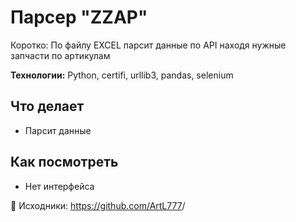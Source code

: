 # Парсер "ZZAP"
Коротко: По файлу EXCEL парсит данные по API находя нужные запчасти по артикулам

**Технологии:** Python, certifi, urllib3, pandas, selenium

## Что делает
- Парсит данные

## Как посмотреть
- Нет интерфейса

🔗 Исходники: https://github.com/ArtL777<ArtL777>/<repo>
